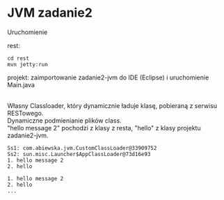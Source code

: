 # JVM zadanie2
Uruchomienie


rest:
```
cd rest
mvn jetty:run
```

projekt:
zaimportowanie zadanie2-jvm do IDE (Eclipse) i uruchomienie Main.java
<br>
  <br>

Własny Classloader, który dynamicznie ładuje klasę, pobieraną z serwisu RESTowego.<br>
Dynamiczne podmienianie plików class.<br>
"hello message 2" pochodzi z klasy z resta, "hello" z  klasy projektu zadanie2-jvm.
```
Ss1: com.abiewska.jvm.CustomClassLoader@33909752
Ss2: sun.misc.Launcher$AppClassLoader@73d16e93
1. hello message 2
2. hello

1. hello message 2
2. hello
...
```
